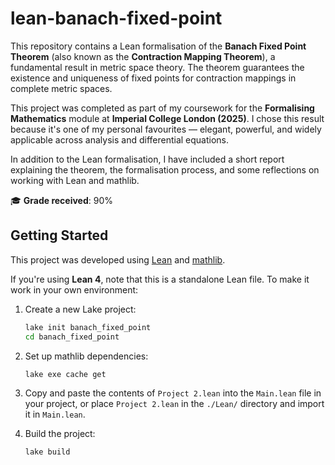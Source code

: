 # lean-banach-fixed-point
This repository contains a Lean formalisation of the **Banach Fixed Point Theorem** (also known as the **Contraction Mapping Theorem**), a fundamental result in metric space theory. The theorem guarantees the existence and uniqueness of fixed points for contraction mappings in complete metric spaces.

This project was completed as part of my coursework for the **Formalising Mathematics** module at **Imperial College London (2025)**. I chose this result because it's one of my personal favourites — elegant, powerful, and widely applicable across analysis and differential equations.

In addition to the Lean formalisation, I have included a short report explaining the theorem, the formalisation process, and some reflections on working with Lean and mathlib.

🎓 **Grade received**: 90%

## Getting Started

This project was developed using [Lean](https://leanprover-community.github.io/) and [mathlib](https://github.com/leanprover-community/mathlib).

If you're using **Lean 4**, note that this is a standalone Lean file. To make it work in your own environment:

1. Create a new Lake project:
    ```bash
    lake init banach_fixed_point
    cd banach_fixed_point
    ```

2. Set up mathlib dependencies:
    ```bash
    lake exe cache get
    ```

3. Copy and paste the contents of `Project 2.lean` into the `Main.lean` file in your project, or place `Project 2.lean` in the `./Lean/` directory and import it in `Main.lean`.

4. Build the project:
    ```bash
    lake build
    ```
